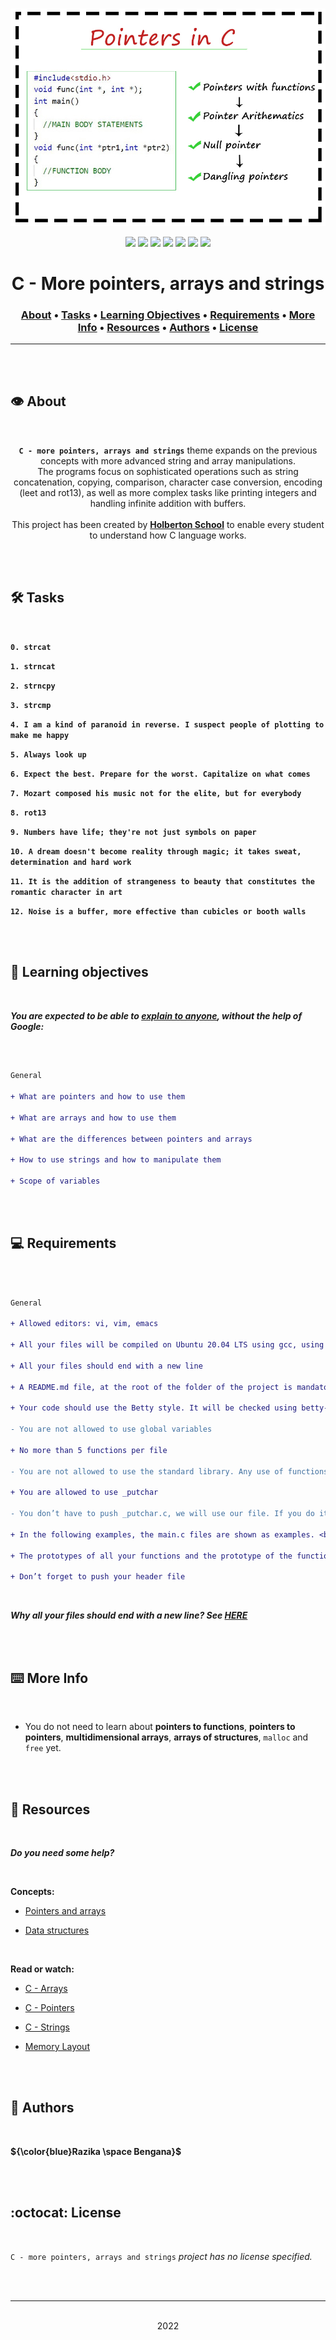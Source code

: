 <div align="center">
<br>

![More_pointers_arrays_strings.png](README-image/more_pointers_arrays_strings.png)

</div>


<p align="center">
<img src="https://img.shields.io/badge/-C-yellow">
<img src="https://img.shields.io/badge/-Linux-lightgrey">
<img src="https://img.shields.io/badge/-WSL-brown">
<img src="https://img.shields.io/badge/-Ubuntu%2020.04.4%20LTS-orange">
<img src="https://img.shields.io/badge/-JetBrains-blue">
<img src="https://img.shields.io/badge/-Holberton%20School-red">
<img src="https://img.shields.io/badge/License-not%20specified-brightgreen">
</p>


<h1 align="center"> C - More pointers, arrays and strings </h1>


<h3 align="center">
<a href="https://github.com/RazikaBengana/holbertonschool-low_level_programming/tree/main/more_pointers_arrays_strings#eye-about">About</a> •
<a href="https://github.com/RazikaBengana/holbertonschool-low_level_programming/tree/main/more_pointers_arrays_strings#hammer_and_wrench-tasks">Tasks</a> •
<a href="https://github.com/RazikaBengana/holbertonschool-low_level_programming/tree/main/more_pointers_arrays_strings#memo-learning-objectives">Learning Objectives</a> •
<a href="https://github.com/RazikaBengana/holbertonschool-low_level_programming/tree/main/more_pointers_arrays_strings#computer-requirements">Requirements</a> •
<a href="https://github.com/RazikaBengana/holbertonschool-low_level_programming/tree/main/more_pointers_arrays_strings#keyboard-more-info">More Info</a> •
<a href="https://github.com/RazikaBengana/holbertonschool-low_level_programming/tree/main/more_pointers_arrays_strings#mag_right-resources">Resources</a> •
<a href="https://github.com/RazikaBengana/holbertonschool-low_level_programming/tree/main/more_pointers_arrays_strings#bust_in_silhouette-authors">Authors</a> •
<a href="https://github.com/RazikaBengana/holbertonschool-low_level_programming/tree/main/more_pointers_arrays_strings#octocat-license">License</a>
</h3>

---

<!-- ------------------------------------------------------------------------------------------------- -->

<br>
<br>

## :eye: About

<br>

<div align="center">

**`C - more pointers, arrays and strings`** theme expands on the previous concepts with more advanced string and array manipulations.
<br>
The programs focus on sophisticated operations such as string concatenation, copying, comparison, character case conversion, encoding (leet and rot13), as well as more complex tasks like printing integers and handling infinite addition with buffers.
<br>
<br>
This project has been created by **[Holberton School](https://www.holbertonschool.com/about-holberton)** to enable every student to understand how C language works.

</div>

<br>
<br>

<!-- ------------------------------------------------------------------------------------------------- -->

## :hammer_and_wrench: Tasks

<br>

**`0. strcat`**

**`1. strncat`**

**`2. strncpy`**

**`3. strcmp`**

**`4. I am a kind of paranoid in reverse. I suspect people of plotting to make me happy`**

**`5. Always look up`**

**`6. Expect the best. Prepare for the worst. Capitalize on what comes`**

**`7. Mozart composed his music not for the elite, but for everybody`**

**`8. rot13`**

**`9. Numbers have life; they're not just symbols on paper`**

**`10. A dream doesn't become reality through magic; it takes sweat, determination and hard work`**

**`11. It is the addition of strangeness to beauty that constitutes the romantic character in art`**

**`12. Noise is a buffer, more effective than cubicles or booth walls`**

<br>
<br>

<!-- ------------------------------------------------------------------------------------------------- -->

## :memo: Learning objectives

<br>

**_You are expected to be able to [explain to anyone](https://fs.blog/feynman-learning-technique/), without the help of Google:_**

<br>

```diff

General

+ What are pointers and how to use them

+ What are arrays and how to use them

+ What are the differences between pointers and arrays

+ How to use strings and how to manipulate them

+ Scope of variables

```

<br>
<br>

<!-- ------------------------------------------------------------------------------------------------- -->

## :computer: Requirements

<br>

```diff

General

+ Allowed editors: vi, vim, emacs

+ All your files will be compiled on Ubuntu 20.04 LTS using gcc, using the options -Wall -Werror -Wextra -pedantic -std=gnu89

+ All your files should end with a new line

+ A README.md file, at the root of the folder of the project is mandatory

+ Your code should use the Betty style. It will be checked using betty-style.pl and betty-doc.pl

- You are not allowed to use global variables

+ No more than 5 functions per file

- You are not allowed to use the standard library. Any use of functions like printf, puts, etc… is forbidden

+ You are allowed to use _putchar

- You don’t have to push _putchar.c, we will use our file. If you do it won’t be taken into account

+ In the following examples, the main.c files are shown as examples. <br> You can use them to test your functions, but you don’t have to push them to your repo (if you do we won’t take them into account). <br> We will use our own main.c files at compilation. <br> Our main.c files might be different from the one shown in the examples

+ The prototypes of all your functions and the prototype of the function _putchar should be included in your header file called main.h

+ Don’t forget to push your header file

```

<br>

**_Why all your files should end with a new line? See [HERE](https://unix.stackexchange.com/questions/18743/whats-the-point-in-adding-a-new-line-to-the-end-of-a-file/18789)_**

<br>
<br>

<!-- ------------------------------------------------------------------------------------------------- -->

## :keyboard: More Info

<br>

- You do not need to learn about **pointers to functions**, **pointers to pointers**, **multidimensional arrays**, **arrays of structures**, `malloc` and `free` yet.

<br>
<br>

<!-- ------------------------------------------------------------------------------------------------- -->

## :mag_right: Resources

<br>

**_Do you need some help?_**

<br>

**Concepts:**

* [Pointers and arrays](https://drive.google.com/file/d/11GfkaqCZ-O9rUq_8I-1aAGIjQ0RNpAU5/view?usp=sharing)

* [Data structures](https://drive.google.com/file/d/11G_xtb5oHwnp5zEM8gSp3Q9W6fTb02cQ/view?usp=sharing)

<br>

**Read or watch:**

* [C - Arrays](https://www.tutorialspoint.com/cprogramming/c_arrays.htm)

* [C - Pointers](https://www.tutorialspoint.com/cprogramming/c_pointers.htm)

* [C - Strings](https://www.tutorialspoint.com/cprogramming/c_strings.htm)

* [Memory Layout](https://aticleworld.com/memory-layout-of-c-program/)

<br>
<br>

<!-- ------------------------------------------------------------------------------------------------- -->

## :bust_in_silhouette: Authors

<br>

**${\color{blue}Razika \space Bengana}$**

<br>
<br>

<!-- ------------------------------------------------------------------------------------------------- -->

## :octocat: License

<br>

```C - more pointers, arrays and strings``` _project has no license specified._

<br>
<br>

---

<p align="center"><br>2022</p>